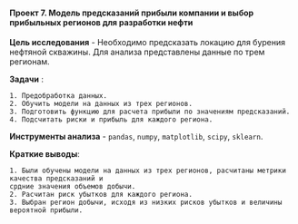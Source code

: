 #### Проект 7.  Модель предсказаний прибыли компании и выбор прибыльных регионов для разработки нефти

 **Цель исследования** - Необходимо предсказать локацию для бурения нефтяной скважины. Для анализа представлены данные по трем регионам.

 **Задачи** :
 
	1. Предобработка данных.
	2. Обучить модели на данных из трех регионов.
	3. Подготовить функцию для расчета прибыли по значениям предсказаний.
	4. Подсчитать риски и прибыль для каждого региона.
	
 **Инструменты анализа** - `pandas`, `numpy`, `matplotlib`, `scipy`, `sklearn`.
 
 **Краткие выводы**:
 
	1. Были обучены модели на данных из трех регионов, расчитаны метрики качества предсказаний и 
	срдние значения объемов добычи.
	2. Расчитан риск убытков для каждого региона.
	3. Выбран регион добычи, исходя из низких рисков убытков и величины вероятной прибыли.
